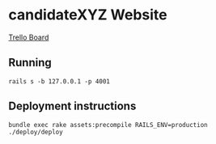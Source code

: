 # candidateXYZ Website
[Trello Board](https://trello.com/b/aEgnhyZh)

## Running
`rails s -b 127.0.0.1 -p 4001`

## Deployment instructions
`bundle exec rake assets:precompile RAILS_ENV=production`
`./deploy/deploy`
